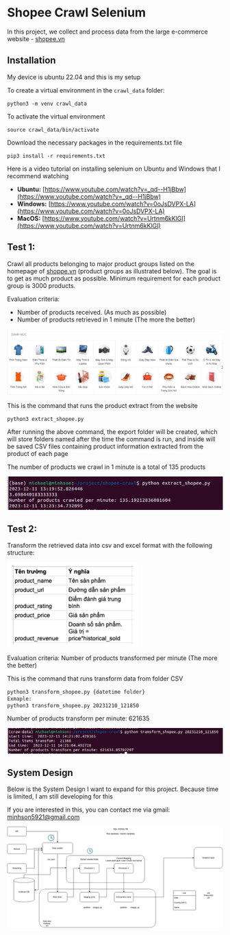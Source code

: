 # Shopee Crawl Selenium

In this project, we collect and process data from the large e-commerce website - [shopee.vn](https://shopee.vn/)
## Installation
My device is ubuntu 22.04 and this is my setup

To create a virtual environment in the `crawl_data` folder:

```shell
python3 -m venv crawl_data
```
To activate the virtual environment

```shell
source crawl_data/bin/activate
```

Download the necessary packages in the requirements.txt file

```shell
pip3 install -r requirements.txt
```
Here is a video tutorial on installing selenium on Ubuntu and Windows that I recommend watching
- **Ubuntu:** [https://www.youtube.com/watch?v=_qd--H1jBbw](https://www.youtube.com/watch?v=_qd--H1jBbw)
- **Windows:** [https://www.youtube.com/watch?v=0oJsDVPX-LA](https://www.youtube.com/watch?v=0oJsDVPX-LA)
- **MacOS:** [https://www.youtube.com/watch?v=Urtnm6kKlGI](https://www.youtube.com/watch?v=Urtnm6kKlGI)
## Test 1: 
Crawl all products belonging to major product groups listed on the homepage of [shoppe.vn](https://shopee.vn/) (product groups as illustrated below). The goal is to get as much product as possible. Minimum requirement for each product group is 3000 products.

Evaluation criteria:
- Number of products received. (As much as possible)
- Number of products retrieved in 1 minute (The more the better)

<div align="center">
    <img src="images/category.png"/>
</div>

This is the command that runs the product extract from the website

```shell
python3 extract_shopee.py
```
After running the above command, the export folder will be created, which will store folders named after the time the command is run, and inside will be saved CSV files containing product information extracted from the product of each page

The number of products we crawl in 1 minute is a total of 135 products

<img src="images/quality_extract.png"/>

## Test 2:
Transform the retrieved data into csv and excel format with the following structure:

<img src="images/structure.png"/>


Evaluation criteria: Number of products transformed per minute (The more the better)

This is the command that runs transform data from folder CSV

```shell
python3 transform_shopee.py {datetime folder}
Exmaple:
python3 transform_shopee.py 20231210_121850
```

Number of products transform per minute: 621635

<img src="images/quality_transform.png"/>

## System Design

Below is the System Design I want to expand for this project. Because time is limited, I am still developing for this

If you are interested in this, you can contact me via gmail: minhson5921@gmail.com

<img src="images/design_system.png"/>
